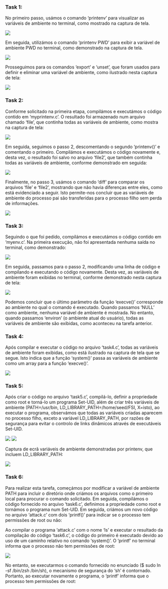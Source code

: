 ### Task 1:

No primeiro passo, usámos o comando ‘printenv’ para visualizar as variáveis de ambiente no terminal, como mostrado na captura de tela.

<img src="/images/image.png">

Em seguida, utilizámos o comando ‘printenv PWD’ para exibir a variável de ambiente PWD no terminal, como demonstrado na captura de tela.

<img src="/images/image2.png">

Prosseguimos para os comandos ‘export’ e ‘unset’, que foram usados para definir e eliminar uma variável de ambiente, como ilustrado nesta captura de tela:

<img src="/images/image3.png">

### Task 2:

Conforme solicitado na primeira etapa, compilámos e executámos o código contido em ‘myprintenv.c’. O resultado foi armazenado num arquivo chamado ‘file’, que continha todas as variáveis de ambiente, como mostra na captura de tela:

<img src="/images/image4.png">

Em seguida, seguimos o passo 2, descomentando o segundo ‘printenv()’ e comentando o primeiro. Compilámos e executámos o código novamente e, desta vez, o resultado foi salvo no arquivo ‘file2’, que também continha todas as variáveis de ambiente, conforme demonstrado em seguida:

<img src="/images/image5.png">

Finalmente, no passo 3, usámos o comando ‘diff’ para comparar os arquivos ‘file’ e ‘file2’, mostrando que não havia diferenças entre eles, como está evidenciado a seguir. Isto permite-nos concluir que as variáveis de ambiente do processo pai são transferidas para o processo filho sem perda de informações.

<img src="/images/image6.png">

### Task 3:

Seguindo o que foi pedido, compilámos e executámos o código contido em ‘myenv.c’. Na primeira execução, não foi apresentada nenhuma saída no terminal, como demonstrado:

<img src="/images/image7.png">

Em seguida, passamos para o passo 2, modificando uma linha de código e compilando e executando o código novamente. Desta vez, as variáveis de ambiente foram exibidas no terminal, conforme demonstrado nesta captura de tela:

<img src="/images/image8.png">

Podemos concluir que o último parâmetro da função ‘execve()’ corresponde ao ambiente no qual o comando é executado. Quando passamos ‘NULL’ como ambiente, nenhuma variável de ambiente é mostrada. No entanto, quando passamos ‘environ’ (o ambiente atual do usuário), todas as variáveis de ambiente são exibidas, como aconteceu na tarefa anterior.

### Task 4:

Após compilar e executar o código no arquivo ‘task4.c’, todas as variáveis de ambiente foram exibidas, como está ilustrado na captura de tela que se segue. Isto indica que a função ‘system()’ passa as variáveis de ambiente como um array para a função ‘execve()’.

<img src="/images/image9.png">

### Task 5:

Após criar o código no arquivo ‘task5.c’, compilá-lo, definir a propriedade como root e torná-lo um programa Set-UID, além de criar três variáveis de ambiente (PATH=/usr/bin, LD_LIBRARY_PATH=/home/seed/FSI, X=isto), ao executar o programa, observámos que todas as variáveis criadas aparecem no processo filho, exceto a variável LD_LIBRARY_PATH, por razões de segurança para evitar o controlo de links dinâmicos através de executáveis Set-UID.

<img src="/images/image10.png">
<img src="/images/image11.png">


Captura de ecrã variáveis de ambiente demonstradas por printenv, que incluem LD_LIBRARY_PATH:

<img src="/images/image12.png">

### Task 6:

Para realizar esta tarefa, começámos por modificar a variável de ambiente PATH para incluir o diretório onde criámos os arquivos como o primeiro local para procurar o comando solicitado. Em seguida, compilámos o código fornecido no arquivo ‘task6.c’, definimos a propriedade como root e tornámos o programa num Set-UID. Em seguida, criámos um novo código no arquivo ‘attack.c’ com dois ‘printf()’ para indicar se o processo tem permissões de root ou não:



Ao compilar o programa ‘attack.c’ com o nome ‘ls’ e executar o resultado da compilação do código ‘task6.c’, o código do primeiro é executado devido ao uso de um caminho relativo no comando ‘system()’. O ‘printf’ no terminal informa que o processo não tem permissões de root:

<img src="/images/image13.png">

No entanto, se executarmos o comando fornecido no enunciado ($ sudo ln -sf /bin/zsh /bin/sh), o mecanismo de segurança do ‘sh’ é contornado. Portanto, ao executar novamente o programa, o ‘printf’ informa que o processo tem permissões de root:

